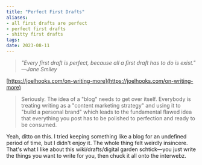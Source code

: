 ```yaml
---
title: "Perfect First Drafts"
aliases:
- all first drafts are perfect
- perfect first drafts
- shitty first drafts
tags:
date: 2023-08-11
---
```


> *"Every first draft is perfect, because all a first draft has to do is exist."*
> <cite>—Jane Smiley</cite>

[https://joelhooks.com/on-writing-more](https://joelhooks.com/on-writing-more)

> Seriously. The idea of a "blog" needs to get over itself. Everybody is treating writing as a "content marketing strategy" and using it to "build a personal brand" which leads to the fundamental flawed idea that everything you post has to be polished to perfection and ready to be consumed.

Yeah, ditto on this. I tried keeping something like a blog for an undefined period of time, but I didn't enjoy it. The whole thing felt weirdly insincere. That's what I like about this wiki/drafts/digital garden schtick—you just write the things you want to write for you, then chuck it all onto the interwebz.